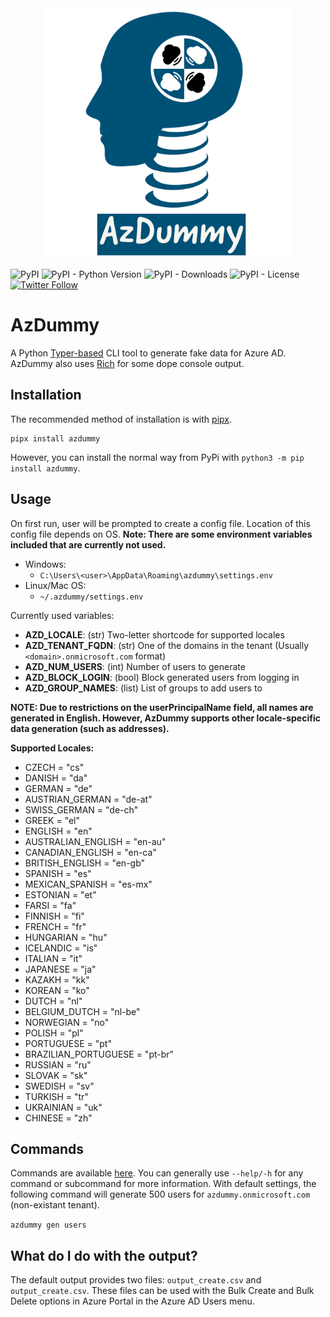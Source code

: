<div align="center">
    <img src="docs/images/AzDummy.png" width="400px" height="400px"/>
</div>

![PyPI](https://img.shields.io/pypi/v/azdummy?style=plastic)
![PyPI - Python Version](https://img.shields.io/pypi/pyversions/azdummy?style=plastic)
![PyPI - Downloads](https://img.shields.io/pypi/dm/azdummy?style=plastic)
![PyPI - License](https://img.shields.io/pypi/l/azdummy?style=plastic)
[![Twitter Follow](https://img.shields.io/twitter/follow/mcohmi.svg?style=social)](https://twitter.com/mcohmi)
# AzDummy
A Python [Typer-based](https://github.com/tiangolo/typer) CLI tool to generate fake data for Azure AD. AzDummy also uses [Rich](https://github.com/willmcgugan/rich) for some dope console output.

## Installation

The recommended method of installation is with [pipx](https://github.com/pipxproject/pipx). 

```
pipx install azdummy
```

However, you can install the normal way from PyPi with `python3 -m pip install azdummy`.

## Usage

On first run, user will be prompted to create a config file. Location of this config file depends on OS. **Note: There are some environment variables included that are currently not used.**

- Windows: 
  - `C:\Users\<user>\AppData\Roaming\azdummy\settings.env`
- Linux/Mac OS: 
  - `~/.azdummy/settings.env`

Currently used variables:

- **AZD_LOCALE**: (str) Two-letter shortcode for supported locales
- **AZD_TENANT_FQDN**: (str) One of the domains in the tenant (Usually `<domain>.onmicrosoft.com` format)
- **AZD_NUM_USERS**: (int) Number of users to generate  
- **AZD_BLOCK_LOGIN**: (bool) Block generated users from logging in
- **AZD_GROUP_NAMES**: (list) List of groups to add users to

**NOTE: Due to restrictions on the userPrincipalName field, all names are generated in English. However, AzDummy supports other locale-specific data generation (such as addresses).**

**Supported Locales:**
- CZECH = "cs"
- DANISH = "da"
- GERMAN = "de"
- AUSTRIAN_GERMAN = "de-at"
- SWISS_GERMAN = "de-ch"
- GREEK = "el"
- ENGLISH = "en"
- AUSTRALIAN_ENGLISH = "en-au"
- CANADIAN_ENGLISH = "en-ca"
- BRITISH_ENGLISH = "en-gb"
- SPANISH = "es"
- MEXICAN_SPANISH = "es-mx"
- ESTONIAN = "et"
- FARSI = "fa"
- FINNISH = "fi"
- FRENCH = "fr"
- HUNGARIAN = "hu"
- ICELANDIC = "is"
- ITALIAN = "it"
- JAPANESE = "ja"
- KAZAKH = "kk"
- KOREAN = "ko"
- DUTCH = "nl"
- BELGIUM_DUTCH = "nl-be"
- NORWEGIAN = "no"
- POLISH = "pl"
- PORTUGUESE = "pt"
- BRAZILIAN_PORTUGUESE = "pt-br"
- RUSSIAN = "ru"
- SLOVAK = "sk"
- SWEDISH = "sv"
- TURKISH = "tr"
- UKRAINIAN = "uk"
- CHINESE = "zh"
## Commands

Commands are available [here](docs/commands.md). You can generally use `--help/-h` for any command or subcommand for more information. With default settings, the following command will generate 500 users for `azdummy.onmicrosoft.com` (non-existant tenant).

`azdummy gen users` 

## What do I do with the output?

The default output provides two files: `output_create.csv` and `output_create.csv`. These files can be used with the Bulk Create and Bulk Delete options in Azure Portal in the Azure AD Users menu. 
